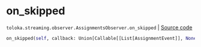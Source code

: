 # on_skipped
`toloka.streaming.observer.AssignmentsObserver.on_skipped` | [Source code](https://github.com/Toloka/toloka-kit/blob/v1.1.3/src/streaming/observer.py#L395)

```python
on_skipped(self, callback: Union[Callable[[List[AssignmentEvent]], None], Callable[[List[AssignmentEvent]], Awaitable[None]]])
```

